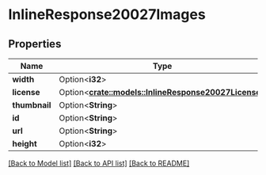 # InlineResponse20027Images

## Properties

Name | Type | Description | Notes
------------ | ------------- | ------------- | -------------
**width** | Option<**i32**> |  | [optional]
**license** | Option<[**crate::models::InlineResponse20027License**](inline_response_200_27_license.md)> |  | [optional]
**thumbnail** | Option<**String**> |  | [optional]
**id** | Option<**String**> |  | [optional]
**url** | Option<**String**> |  | [optional]
**height** | Option<**i32**> |  | [optional]

[[Back to Model list]](../README.md#documentation-for-models) [[Back to API list]](../README.md#documentation-for-api-endpoints) [[Back to README]](../README.md)


